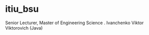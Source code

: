 # itiu_bsu
Senior Lecturer, Master of Engineering Science .  Ivanchenko Viktor Viktorovich    (Java)
